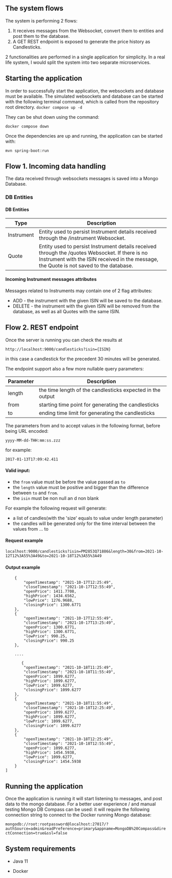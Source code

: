 ## The system flows

The system is performing 2 flows:

1. It receives messages from the Websocket, convert them to entities and post them to the database.
2. A GET REST endpoint is exposed to generate the price history as Candlesticks.

2 functionalities are performed in a single application for simplicity. In a real life system, I would split the system
into two separate microservices.

## Starting the application

In order to successfully start the application, the websockets and database must be available. The simulated websockets and database can be started with the following terminal command, which is called from the repository root directory.
`docker compose up -d
`

They can be shut down using the command:

`docker compose down
`

Once the dependencies are up and running, the application can be started with:

```mvn spring-boot:run```

## Flow 1. Incoming data handling

The data received through websockets messages is saved into a Mongo Database.

### DB Entities

#### DB Entities

Type | Description
--- | ---
Instrument | Entity used to persist Instrument details received through the /instrument Websocket.
Quote | Entity used to persist Instrument details received through the /quotes Websocket. If there is no Instrument with the ISIN received in the message, the Quote is not saved to the database.

#### Incoming Instrument messages attributes

Messages related to Instruments may contain one of 2 flag attributes:

* ADD - the instrument with the given ISIN will be saved to the database.
* DELETE - the instrument with the given ISIN will be removed from the database, as well as all Quotes with the same
  ISIN.

## Flow 2. REST endpoint

Once the server is running you can check the results at
```
http://localhost:9000/candlesticks?isin={ISIN}
```
in this case a candlestick for the precedent 30 minutes will be generated.

The endpoint support also a few more nullable query parameters:

Parameter | Description
--- | ---
length| the time length of the candlesticks expected in the output
from| starting time point for generating the candlesticks
to| ending time limit for generating the candlesticks

The parameters from and to accept values in the following format, before being URL encoded:

```yyyy-MM-dd-THH:mm:ss.zzz```

for example: 

```2017-01-13T17:09:42.411```

#### Valid input:
* the `from` value must be before the value passed as `to`
* the `length` value must be positive and bigger than the difference between `to` and `from`.
* the `isin` must be non null an d non blank

For example the following request will generate:
* a list of candles(with the 'size' equals to value under length parameter)
* the candles will be generated only for the time interval between the values from ... to

#### Request example

```localhost:9000/candlesticks?isin=PM2853Q71886&length=30&from=2021-10-12T12%3A55%3A49&to=2021-10-18T12%3A55%3A49```

#### Output example
```[
    {
        "openTimestamp": "2021-10-17T12:25:49",
        "closeTimestamp": "2021-10-17T12:55:49",
        "openPrice": 1411.7708,
        "highPrice": 1434.6562,
        "lowPrice": 1276.9688,
        "closingPrice": 1300.6771
    },
    {
        "openTimestamp": "2021-10-17T12:55:49",
        "closeTimestamp": "2021-10-17T13:25:49",
        "openPrice": 1300.6771,
        "highPrice": 1300.6771,
        "lowPrice": 990.25,
        "closingPrice": 990.25
    },
    
    ....
    
       {
        "openTimestamp": "2021-10-18T11:25:49",
        "closeTimestamp": "2021-10-18T11:55:49",
        "openPrice": 1099.6277,
        "highPrice": 1099.6277,
        "lowPrice": 1099.6277,
        "closingPrice": 1099.6277
    },
    {
        "openTimestamp": "2021-10-18T11:55:49",
        "closeTimestamp": "2021-10-18T12:25:49",
        "openPrice": 1099.6277,
        "highPrice": 1099.6277,
        "lowPrice": 1099.6277,
        "closingPrice": 1099.6277
    },
    {
        "openTimestamp": "2021-10-18T12:25:49",
        "closeTimestamp": "2021-10-18T12:55:49",
        "openPrice": 1099.6277,
        "highPrice": 1454.5938,
        "lowPrice": 1099.6277,
        "closingPrice": 1454.5938
    }
]

   ```

## Running the application
Once the application is running it will start listening to messages, and post data to the mongo database.
For a better user experience / and manual testing Mongo DB Compass can be used: it will require the following connection string to connect to the Docker running Mongo database:

```mongodb://root:rootpassword@localhost:27017/?authSource=admin&readPreference=primary&appname=MongoDB%20Compass&directConnection=true&ssl=false```


## System requirements

* Java 11

* Docker